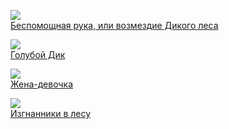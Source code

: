 ![](/books/adventure/Майн%20Рид/Беспомощная%20рука,%20или%20возмездие%20Дикого%20леса.jpg)  
[Беспомощная рука, или возмездие Дикого леса](/books/adventure/Майн%20Рид/Беспомощная%20рука,%20или%20возмездие%20Дикого%20леса)

![](/books/adventure/Майн%20Рид/Голубой%20Дик.jpg)  
[Голубой Дик](/books/adventure/Майн%20Рид/Голубой%20Дик)

![](/books/adventure/Майн%20Рид/Жена-девочка.jpg)  
[Жена-девочка](/books/adventure/Майн%20Рид/Жена-девочка)

![](/books/adventure/Майн%20Рид/Изгнанники%20в%20лесу.jpg)  
[Изгнанники в лесу](/books/adventure/Майн%20Рид/Изгнанники%20в%20лесу)
